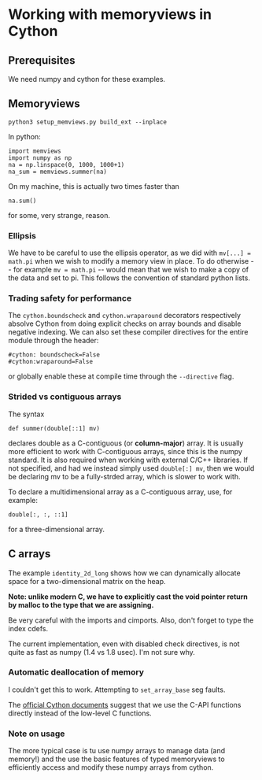 # Working with memoryviews in Cython

## Prerequisites

We need numpy and cython for these examples.

## Memoryviews

```
python3 setup_memviews.py build_ext --inplace
```

In python:

```
import memviews
import numpy as np
na = np.linspace(0, 1000, 1000+1)
na_sum = memviews.summer(na)
```

On my machine, this is actually two times faster than

```
na.sum()
```

for some, very strange, reason.

### Ellipsis

We have to be careful to use the ellipsis operator, as we did with `mv[...] = math.pi` when we wish to modify
a memory view in place. To do otherwise -- for example `mv = math.pi` -- would mean that we wish to make a copy
of the data and set to pi. This follows the convention of standard python lists.

### Trading safety for performance

The `cython.boundscheck` and `cython.wraparound` decorators respectively absolve Cython from doing explicit checks on
array bounds and disable negative indexing. We can also set these compiler directives for the entire module through the
header:

```
#cython: boundscheck=False
#cython:wraparound=False
```

or globally enable these at compile time through the `--directive` flag.

### Strided vs contiguous arrays

The syntax

```
def summer(double[::1] mv)
```

declares double as a C-contiguous (or **column-major**) array. It is usually more efficient to work with C-contiguous
arrays, since this is the numpy standard. It is also required when working with external C/C++ libraries. If not
specified, and had we instead simply used `double[:] mv`, then we would be declaring mv to be a fully-strded array,
which is slower to work with.

To declare a multidimensional array as a C-contiguous array, use, for example:

```
double[:, :, ::1]
```

for a three-dimensional array.

## C arrays

The example `identity_2d_long` shows how we can dynamically allocate space for a two-dimensional matrix on the heap.

**Note: unlike modern C, we have to explicitly cast the void pointer return by malloc to the type that we are assigning.**

Be very careful with the imports and cimports. Also, don't forget to type the index cdefs.

The current implementation, even with disabled check directives, is not quite as fast as numpy (1.4 vs 1.8 usec). I'm not sure why.

### Automatic deallocation of memory

I couldn't get this to work. Attempting to `set_array_base` seg faults.

The [official Cython documents](https://cython.readthedocs.io/en/latest/src/tutorial/memory_allocation.html) suggest that we use the C-API functions directly instead of the low-level C functions.

### Note on usage

The more typical case is tu use numpy arrays to manage data (and memory!) and the use the basic features of typed memoryviews to efficiently access and modify these numpy arrays from cython.
